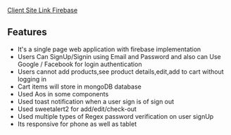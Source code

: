 

[Client Site Link Firebase](https://photoberry-events.web.app/)


##  Features

- It's a single page web application with firebase implementation
- Users Can SignUp/Signin using Email and Password and also can Use     Google / Facebook for login authentication
- Users cannot add products,see product details,edit,add to cart without logging in
- Cart items will store in mongoDB database
- Used Aos in some components
- Used toast notification when a user sign is of sign out 
- Used sweetalert2 for add/edit/check-out
- Used multiple types of Regex password verification on user signUp 
- Its responsive for phone as well as tablet

